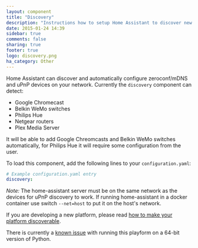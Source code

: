 ```yaml
---
layout: component
title: "Discovery"
description: "Instructions how to setup Home Assistant to discover new devices."
date: 2015-01-24 14:39
sidebar: true
comments: false
sharing: true
footer: true
logo: discovery.png
ha_category: Other
---
```



Home Assistant can discover and automatically configure zeroconf/mDNS and uPnP devices on your network. Currently the `discovery` component can detect:

 * Google Chromecast
 * Belkin WeMo switches
 * Philips Hue
 * Netgear routers
 * Plex Media Server

It will be able to add Google Chreomcasts and Belkin WeMo switches automatically, for Philips Hue it will require some configuration from the user.

To load this component, add the following lines to your `configuration.yaml`:

```yaml
# Example configuration.yaml entry
discovery:
```

*Note:* The home-assistant server must be on the same network as the devices for uPnP discovery to work. 
If running home-assistant in a docker container use switch `--net=host` to put it on the host's network.

If you are developing a new platform, please read [how to make your platform discoverable]({{site_root}}/developers/add_new_platform/#discovery).

<p class='note warning'>
There is currently a <a href='https://bitbucket.org/al45tair/netifaces/issues/17/dll-fails-to-load-windows-81-64bit'>known issue</a> with running this playform on a 64-bit version of Python.
</p>
